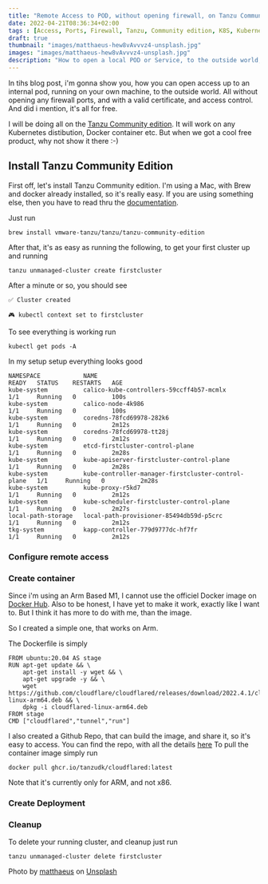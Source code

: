 ```yaml
---
title: "Remote Access to POD, without opening firewall, on Tanzu Community Edition"
date: 2022-04-21T08:36:34+02:00
tags : [Access, Ports, Firewall, Tanzu, Community edition, K8S, Kubernetes, Pods, Service, CloudFlare]
draft: true
thumbnail: "images/matthaeus-hew8vAvvvz4-unsplash.jpg"
images: "images/matthaeus-hew8vAvvvz4-unsplash.jpg"
description: "How to open a local POD or Service, to the outside world, without opening any firewall ports"
---
```

In tihs blog post, i'm gonna show you, how you can open access up to an internal pod, running on your own machine, to the outside world. All without opening any firewall ports, and with a valid certificate, and access control. And did i mention, it's all for free.

I will be doing all on the [Tanzu Community edition](https://tanzucommunityedition.io). It will work on any Kubernetes distibution, Docker container etc. But when we got a cool free product, why not show it there :-) 

## Install Tanzu Community Edition

First off, let's install Tanzu Community edition.
I'm using a Mac, with Brew and docker already installed, so it's really easy.
If you are using something else, then you have to read thru the [documentation](https://tanzucommunityedition.io/docs/v0.11/).

Just run 
```
brew install vmware-tanzu/tanzu/tanzu-community-edition
```

After that, it's as easy as running the following, to get your first cluster up and running
```
tanzu unmanaged-cluster create firstcluster
```

After a minute or so, you should see
```
✅ Cluster created

🎮 kubectl context set to firstcluster
```
To see everything is working run
```
kubectl get pods -A
```
In my setup setup everything looks good
```
NAMESPACE            NAME                                                 READY   STATUS    RESTARTS   AGE
kube-system          calico-kube-controllers-59ccff4b57-mcmlx             1/1     Running   0          100s
kube-system          calico-node-4k986                                    1/1     Running   0          100s
kube-system          coredns-78fcd69978-282k6                             1/1     Running   0          2m12s
kube-system          coredns-78fcd69978-tt28j                             1/1     Running   0          2m12s
kube-system          etcd-firstcluster-control-plane                      1/1     Running   0          2m28s
kube-system          kube-apiserver-firstcluster-control-plane            1/1     Running   0          2m28s
kube-system          kube-controller-manager-firstcluster-control-plane   1/1     Running   0          2m28s
kube-system          kube-proxy-r5kd7                                     1/1     Running   0          2m12s
kube-system          kube-scheduler-firstcluster-control-plane            1/1     Running   0          2m27s
local-path-storage   local-path-provisioner-85494db59d-p5crc              1/1     Running   0          2m12s
tkg-system           kapp-controller-779d9777dc-hf7fr                     1/1     Running   0          2m12s
```

### Configure remote access


### Create container

Since i'm using an Arm Based M1, I cannot use the officiel Docker image on [Docker Hub](https://hub.docker.com/r/cloudflare/cloudflared). 
Also to be honest, I have yet to make it work, exactly like I want to. But I think it has more to do with me, than the image.

So I created a simple one, that works on Arm.

The Dockerfile is simply 
```
FROM ubuntu:20.04 AS stage
RUN apt-get update && \
    apt-get install -y wget && \
    apt-get upgrade -y && \
    wget https://github.com/cloudflare/cloudflared/releases/download/2022.4.1/cloudflared-linux-arm64.deb && \
    dpkg -i cloudflared-linux-arm64.deb
FROM stage
CMD ["cloudflared","tunnel","run"]
```

I also created a Github Repo, that can build the image, and share it, so it's easy to access.
You can find the repo, with all the details [here](https://github.com/TanzuDK/cloudflared)
To pull the container image simply run 
```
docker pull ghcr.io/tanzudk/cloudflared:latest
```
Note that it's currently only for ARM, and not x86.


### Create Deployment


### Cleanup

To delete your running cluster, and cleanup just run
```
tanzu unmanaged-cluster delete firstcluster
```

Photo by <a href="https://unsplash.com/@matthaeus123?utm_source=unsplash&utm_medium=referral&utm_content=creditCopyText">matthaeus</a> on <a href="https://unsplash.com/collections/1964905/open-doors?utm_source=unsplash&utm_medium=referral&utm_content=creditCopyText">Unsplash</a>
  